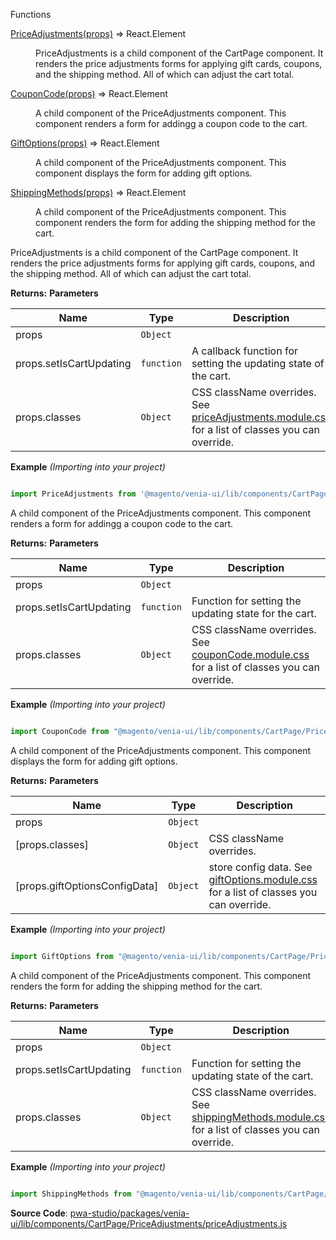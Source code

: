 
Functions

<dl>
<dt><a href="#PriceAdjustments">PriceAdjustments(props)</a> ⇒ <inlineCode>React.Element</inlineCode></dt>
<dd>

PriceAdjustments is a child component of the CartPage component.
It renders the price adjustments forms for applying gift cards, coupons, and the shipping method.
All of which can adjust the cart total.

</dd>
<dt><a href="#CouponCode">CouponCode(props)</a> ⇒ <inlineCode>React.Element</inlineCode></dt>
<dd>

A child component of the PriceAdjustments component.
This component renders a form for addingg a coupon code to the cart.

</dd>
<dt><a href="#GiftOptions">GiftOptions(props)</a> ⇒ <inlineCode>React.Element</inlineCode></dt>
<dd>

A child component of the PriceAdjustments component.
This component displays the form for adding gift options.

</dd>
<dt><a href="#ShippingMethods">ShippingMethods(props)</a> ⇒ <inlineCode>React.Element</inlineCode></dt>
<dd>

A child component of the PriceAdjustments component.
This component renders the form for adding the shipping method for the cart.

</dd>
</dl>

PriceAdjustments is a child component of the CartPage component.
It renders the price adjustments forms for applying gift cards, coupons, and the shipping method.
All of which can adjust the cart total.

**Returns:**
**Parameters**

| Name | Type | Description |
| --- | --- | --- |
| props | `Object` |  |
| props.setIsCartUpdating | `function` | A callback function for setting the updating state of the cart. |
| props.classes | `Object` | CSS className overrides. See [priceAdjustments.module.css](https://github.com/magento/pwa-studio/blob/develop/packages/venia-ui/lib/components/CartPage/PriceAdjustments/priceAdjustments.module.css) for a list of classes you can override. |

**Example** *(Importing into your project)*

```js

import PriceAdjustments from '@magento/venia-ui/lib/components/CartPage/PriceAdjustments'
```

A child component of the PriceAdjustments component.
This component renders a form for addingg a coupon code to the cart.

**Returns:**
**Parameters**

| Name | Type | Description |
| --- | --- | --- |
| props | `Object` |  |
| props.setIsCartUpdating | `function` | Function for setting the updating state for the cart. |
| props.classes | `Object` | CSS className overrides. See [couponCode.module.css](https://github.com/magento/pwa-studio/blob/develop/packages/venia-ui/lib/components/CartPage/PriceAdjustments/CouponCode/couponCode.module.css) for a list of classes you can override. |

**Example** *(Importing into your project)*

```js

import CouponCode from "@magento/venia-ui/lib/components/CartPage/PriceAdjustments/CouponCode";
```

A child component of the PriceAdjustments component.
This component displays the form for adding gift options.

**Returns:**
**Parameters**

| Name | Type | Description |
| --- | --- | --- |
| props | `Object` |  |
| [props.classes] | `Object` | CSS className overrides. |
| [props.giftOptionsConfigData] | `Object` | store config data. See [giftOptions.module.css](https://github.com/magento/pwa-studio/blob/develop/packages/venia-ui/lib/components/CartPage/PriceAdjustments/GiftOptions/giftOptions.module.css) for a list of classes you can override. |

**Example** *(Importing into your project)*

```js

import GiftOptions from "@magento/venia-ui/lib/components/CartPage/PriceAdjustments/GiftOptions";
```

A child component of the PriceAdjustments component.
This component renders the form for adding the shipping method for the cart.

**Returns:**
**Parameters**

| Name | Type | Description |
| --- | --- | --- |
| props | `Object` |  |
| props.setIsCartUpdating | `function` | Function for setting the updating state of the cart. |
| props.classes | `Object` | CSS className overrides. See [shippingMethods.module.css](https://github.com/magento/pwa-studio/blob/develop/packages/venia-ui/lib/components/CartPage/PriceAdjustments/ShippingMethods/shippingMethods.module.css) for a list of classes you can override. |

**Example** *(Importing into your project)*

```js

import ShippingMethods from "@magento/venia-ui/lib/components/CartPage/PriceAdjustments/ShippingMethods";
```

**Source Code**: [pwa-studio/packages/venia-ui/lib/components/CartPage/PriceAdjustments/priceAdjustments.js](https://github.com/magento/pwa-studio/blob/develop/packages/venia-ui/lib/components/CartPage/PriceAdjustments/priceAdjustments.js)
